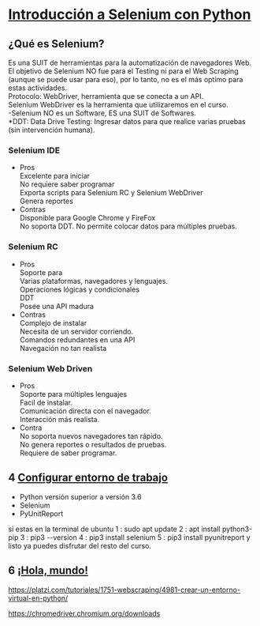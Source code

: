 # [Introducción a Selenium con Python](https://platzi.com/clases/intro-selenium/)

## ¿Qué es Selenium?  
Es una SUIT de herramientas para la automatización de navegadores Web.  
El objetivo de Selenium NO fue para el Testing ni para el Web Scraping (aunque se puede usar para eso), por lo tanto, no es el más optimo para estas actividades.  
Protocolo: WebDriver, herramienta que se conecta a un API.  
Selenium WebDriver es la herramienta que utilizaremos en el curso.  
-Selenium NO es un Software, ES una SUIT de Softwares.  
*DDT: Data Drive Testing: Ingresar datos para que realice varias pruebas (sin intervención humana).  

### Selenium IDE  
- Pros  
Excelente para iniciar  
No requiere saber programar  
Exporta scripts para Selenium RC y Selenium WebDriver  
Genera reportes  
- Contras  
Disponible para Google Chrome y FireFox  
No soporta DDT. No permite colocar datos para múltiples pruebas.  

### Selenium RC  
- Pros  
Soporte para  
Varias plataformas, navegadores y lenguajes.  
Operaciones lógicas y condicionales  
DDT  
Posee una API madura  
- Contras  
Complejo de instalar  
Necesita de un servidor corriendo.  
Comandos redundantes en una API  
Navegación no tan realista  
### Selenium Web Driven  
- Pros  
Soporte para múltiples lenguajes  
Facil de instalar.  
Comunicación directa con el navegador.  
Interacción más realista.  
- Contra  
No soporta nuevos navegadores tan rápido.  
No genera reportes o resultados de pruebas.  
Requiere de saber programar.  

## 4 [Configurar entorno de trabajo](https://platzi.com/clases/1927-intro-selenium/29386-configurar-entorno-de-trabajo/)


- Python versión superior a versión 3.6
- Selenium
- PyUnitReport

si estas en la terminal de ubuntu
1 : sudo apt update
2 : apt install python3-pip
3 : pip3 --version
4 : pip3 install selenium
5 : pip3 install pyunitreport
y listo ya puedes disfrutar del resto del curso.

## 6 [¡Hola, mundo!](https://platzi.com/clases/1927-intro-selenium/29387-hola-mundo/)

https://platzi.com/tutoriales/1751-webscraping/4981-crear-un-entorno-virtual-en-python/




https://chromedriver.chromium.org/downloads